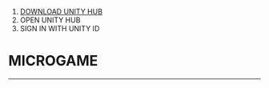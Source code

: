 1. [DOWNLOAD UNITY HUB](https://unity.com/download)
2. OPEN UNITY HUB
3. SIGN IN WITH UNITY ID

# MICROGAME

----